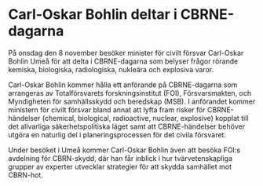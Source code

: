 # Carl-Oskar Bohlin deltar i CBRNE-dagarna

På onsdag den 8 november besöker minister för civilt försvar Carl-Oskar Bohlin Umeå för att delta i CBRNE-dagarna som belyser frågor rörande kemiska, biologiska, radiologiska, nukleära och explosiva varor.

Carl-Oskar Bohlin kommer hålla ett anförande på CBRNE-dagarna som arrangeras av Totalförsvarets forskningsinstitut (FOI), Försvarsmakten, och Myndigheten för samhällsskydd och beredskap (MSB). I anförandet kommer ministern för civilt försvar bland annat att lyfta fram risker för CBRNE-händelser (chemical, biological, radioactive, nuclear, explosive) kopplat till det allvarliga säkerhetspolitiska läget samt att CBRNE-händelser behöver utgöra en naturlig del i planeringsprocessen för det civila försvaret.

Under besöket i Umeå kommer Carl-Oskar Bohlin även att besöka FOI:s avdelning för CBRN-skydd, där han får inblick i hur tvärvetenskapliga grupper av experter utvecklar strategier för att skydda samhället mot CBRN-hot.
